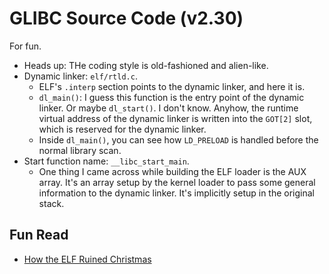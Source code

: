 # GLIBC Source Code (v2.30)

For fun.

- Heads up: THe coding style is old-fashioned and alien-like.
- Dynamic linker: `elf/rtld.c`.
    - ELF's `.interp` section points to the dynamic linker, and here it is.
    - `dl_main()`: I guess this function is the entry point of the dynamic linker.
       Or maybe `dl_start()`. I don't know.
       Anyhow, the runtime virtual address of the dynamic linker is written into the `GOT[2]` slot,
       which is reserved for the dynamic linker.
    - Inside `dl_main()`, you can see how `LD_PRELOAD` is handled before the normal library scan.
- Start function name: `__libc_start_main`.
    - One thing I came across while building the ELF loader is the AUX array.
      It's an array setup by the kernel loader to pass some general information
      to the dynamic linker. It's implicitly setup in the original stack.

## Fun Read

- [How the ELF Ruined Christmas](https://www.usenix.org/system/files/conference/usenixsecurity15/sec15-paper-di-frederico.pdf)

